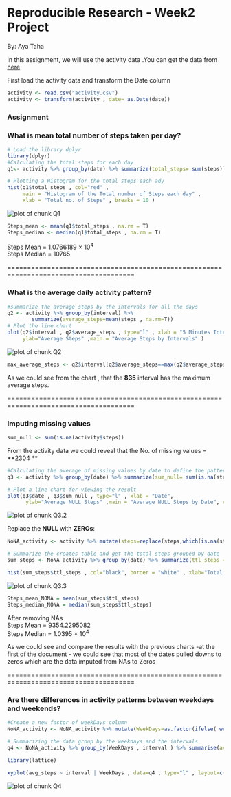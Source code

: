 Reproducible Research - Week2 Project
=====================================
By: Aya Taha


In this assignment, we will use the activity data .You can get the data from [here](https://d396qusza40orc.cloudfront.net/repdata%2Fdata%2Factivity.zip)

First load the activity data and transform the Date column


```r
activity <- read.csv("activity.csv")
activity <- transform(activity , date= as.Date(date))
```

### Assignment

### What is mean total number of steps taken per day?


```r
# Load the library dplyr
library(dplyr)
#Calculating the total steps for each day
q1<- activity %>% group_by(date) %>% summarize(total_steps= sum(steps))

# Plotting a Histogram for the total steps each ady
hist(q1$total_steps , col="red" ,
     main = "Histogram of the Total number of Steps each day" ,
     xlab = "Total no. of Steps" , breaks = 10 )
```

![plot of chunk Q1](figure/Q1-1.png)



```r
Steps_mean <- mean(q1$total_steps , na.rm = T)
Steps_median <- median(q1$total_steps , na.rm = T)
```

Steps Mean = 1.0766189 &times; 10<sup>4</sup>  
Steps Median = 10765  
    
======================================================================================      
### What is the average daily activity pattern?


```r
#summarize the average steps by the intervals for all the days
q2 <- activity %>% group_by(interval) %>% 
        summarize(average_steps=mean(steps , na.rm=T))
# Plot the line chart 
plot(q2$interval , q2$average_steps , type="l" , xlab = "5 Minutes Intervals",
     ylab="Average Steps" ,main = "Average Steps by Intervals" )
```

![plot of chunk Q2](figure/Q2-1.png)

```r
max_average_steps <- q2$interval[q2$average_steps==max(q2$average_steps)]
```

As we could see from the chart , that the **835** interval has the maximum average steps.

======================================================================================  
  
### Imputing missing values
  

```r
sum_null <- sum(is.na(activity$steps))
```
  
From the activity data we could reveal that the No. of missing values = **2304 **  
  

```r
#Calculating the average of missing values by date to define the pattern
q3 <- activity %>% group_by(date) %>% summarize(sum_null= sum(is.na(steps))/288 )

# Plot a line chart for viewing the result
plot(q3$date , q3$sum_null , type="l" , xlab = "Date",
      ylab="Average NULL Steps" ,main = "Average NULL Steps by Date", col="red" )
```

![plot of chunk Q3.2](figure/Q3.2-1.png)
  
  
Replace the **NULL** with **ZEROs**:

```r
NoNA_activity <- activity %>% mutate(steps=replace(steps,which(is.na(steps)),0))

# Summarize the creates table and get the total steps grouped by date
sum_steps <- NoNA_activity %>% group_by(date) %>% summarize(ttl_steps = sum(steps))

hist(sum_steps$ttl_steps , col="black", border = "white" , xlab="Total Steps" , main = "Histogram of Total Steps by Date" , breaks = 10)
```

![plot of chunk Q3.3](figure/Q3.3-1.png)

  
  

```r
Steps_mean_NONA = mean(sum_steps$ttl_steps)
Steps_median_NONA = median(sum_steps$ttl_steps)
```

After removing NAs  
Steps Mean = 9354.2295082  
Steps Median = 1.0395 &times; 10<sup>4</sup>

  
As we could see and compare the results with the previous charts -at the first of the document - we could see that most of the dates pulled downs to zeros which are the data imputed from NAs to Zeros  
  
======================================================================================      
  
### Are there differences in activity patterns between weekdays and weekends?



```r
#Create a new factor of weekDays column
NoNA_activity <- NoNA_activity %>% mutate(WeekDays=as.factor(ifelse( weekdays(date) %in% c("Saturday","Sunday") , "Weekend","Weekday" )))

# Summarizing the data group by the weekdays and the intervals
q4 <- NoNA_activity %>% group_by(WeekDays , interval ) %>% summarise(avg_steps = mean(steps))

library(lattice)

xyplot(avg_steps ~ interval | WeekDays , data=q4 , type="l" , layout=c(1,2) , xlab="Average Steps" , ylab="Intervals" , main="Average Steps by Date ")
```

![plot of chunk Q4](figure/Q4-1.png)


